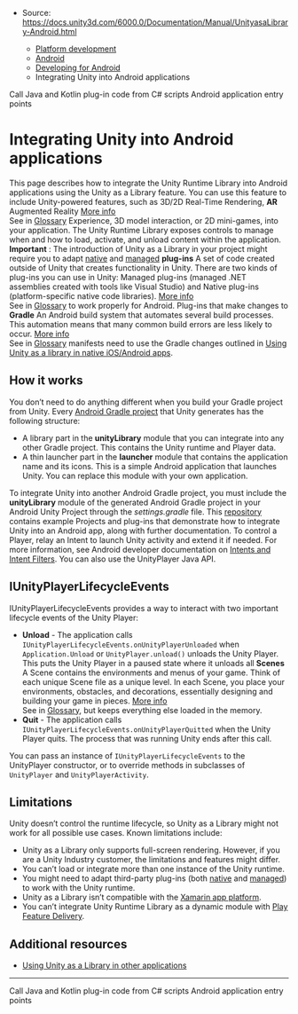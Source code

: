 * Source: https://docs.unity3d.com/6000.0/Documentation/Manual/UnityasaLibrary-Android.html

  * [Platform development ](https://docs.unity3d.com/6000.0/Documentation/Manual/PlatformSpecific.html)
  * [Android](https://docs.unity3d.com/6000.0/Documentation/Manual/android.html)
  * [Developing for Android](https://docs.unity3d.com/6000.0/Documentation/Manual/android-developing.html)
  * Integrating Unity into Android applications


[](https://docs.unity3d.com/6000.0/Documentation/Manual/android-plugins-java-code-from-c-sharp.html)
Call Java and Kotlin plug-in code from C# scripts
[](https://docs.unity3d.com/6000.0/Documentation/Manual/android-application-entries.html)
Android application entry points
# Integrating Unity into Android applications
This page describes how to integrate the Unity Runtime Library into Android applications using the Unity as a Library feature.
You can use this feature to include Unity-powered features, such as 3D/2D Real-Time Rendering, **AR** Augmented Reality [More info](https://docs.unity3d.com/6000.0/Documentation/Manual/AROverview.html)  
See in [Glossary](https://docs.unity3d.com/6000.0/Documentation/Manual/Glossary.html#AR) Experience, 3D model interaction, or 2D mini-games, into your application. The Unity Runtime Library exposes controls to manage when and how to load, activate, and unload content within the application.
**Important** : The introduction of Unity as a Library in your project might require you to adapt [native](https://docs.unity3d.com/6000.0/Documentation/Manual/plug-ins-native.html) and [managed](https://docs.unity3d.com/6000.0/Documentation/Manual/plug-ins-managed.html) **plug-ins** A set of code created outside of Unity that creates functionality in Unity. There are two kinds of plug-ins you can use in Unity: Managed plug-ins (managed .NET assemblies created with tools like Visual Studio) and Native plug-ins (platform-specific native code libraries). [More info](https://docs.unity3d.com/6000.0/Documentation/Manual/plug-ins.html)  
See in [Glossary](https://docs.unity3d.com/6000.0/Documentation/Manual/Glossary.html#Plug-in) to work properly for Android. Plug-ins that make changes to **Gradle** An Android build system that automates several build processes. This automation means that many common build errors are less likely to occur. [More info](https://docs.unity3d.com/6000.0/Documentation/Manual/android-gradle-overview.html)  
See in [Glossary](https://docs.unity3d.com/6000.0/Documentation/Manual/Glossary.html#Gradle) manifests need to use the Gradle changes outlined in [Using Unity as a library in native iOS/Android apps](https://discussions.unity.com/t/using-unity-as-a-library-in-native-ios-android-apps/744882).
## How it works
You don’t need to do anything different when you build your Gradle project from Unity.
Every [Android Gradle project](https://docs.unity3d.com/6000.0/Documentation/Manual/android-gradle-overview.html) that Unity generates has the following structure:
  * A library part in the **unityLibrary** module that you can integrate into any other Gradle project. This contains the Unity runtime and Player data.
  * A thin launcher part in the **launcher** module that contains the application name and its icons. This is a simple Android application that launches Unity. You can replace this module with your own application.


To integrate Unity into another Android Gradle project, you must include the **unityLibrary** module of the generated Android Gradle project in your Android Unity Project through the _settings.gradle_ file.
This [repository](https://github.com/Unity-Technologies/uaal-example/blob/master/docs/android.md) contains example Projects and plug-ins that demonstrate how to integrate Unity into an Android app, along with further documentation.
To control a Player, relay an Intent to launch Unity activity and extend it if needed. For more information, see Android developer documentation on [Intents and Intent Filters](https://developer.android.com/guide/components/intents-filters). You can also use the UnityPlayer Java API.
## IUnityPlayerLifecycleEvents
IUnityPlayerLifecycleEvents provides a way to interact with two important lifecycle events of the Unity Player:
  * **Unload** - The application calls `IUnityPlayerLifecycleEvents.onUnityPlayerUnloaded` when `Application.Unload` or `UnityPlayer.unload()` unloads the Unity Player. This puts the Unity Player in a paused state where it unloads all **Scenes** A Scene contains the environments and menus of your game. Think of each unique Scene file as a unique level. In each Scene, you place your environments, obstacles, and decorations, essentially designing and building your game in pieces. [More info](https://docs.unity3d.com/6000.0/Documentation/Manual/CreatingScenes.html)  
See in [Glossary](https://docs.unity3d.com/6000.0/Documentation/Manual/Glossary.html#Scene), but keeps everything else loaded in the memory.
  * **Quit** - The application calls `IUnityPlayerLifecycleEvents.onUnityPlayerQuitted` when the Unity Player quits. The process that was running Unity ends after this call.


You can pass an instance of `IUnityPlayerLifecycleEvents` to the UnityPlayer constructor, or to override methods in subclasses of `UnityPlayer` and `UnityPlayerActivity`.
## Limitations
Unity doesn’t control the runtime lifecycle, so Unity as a Library might not work for all possible use cases. Known limitations include: 
  * Unity as a Library only supports full-screen rendering. However, if you are a Unity Industry customer, the limitations and features might differ.
  * You can’t load or integrate more than one instance of the Unity runtime.
  * You might need to adapt third-party plug-ins (both [native](https://docs.unity3d.com/6000.0/Documentation/Manual/plug-ins-native.html) and [managed](https://docs.unity3d.com/6000.0/Documentation/Manual/plug-ins-managed.html)) to work with the Unity runtime.
  * Unity as a Library isn’t compatible with the [Xamarin app platform](https://dotnet.microsoft.com/en-us/apps/xamarin).
  * You can’t integrate Unity Runtime Library as a dynamic module with [Play Feature Delivery](https://developer.android.com/guide/playcore/feature-delivery).


## Additional resources
  * [Using Unity as a Library in other applications](https://docs.unity3d.com/6000.0/Documentation/Manual/UnityasaLibrary.html)


* * *
[](https://docs.unity3d.com/6000.0/Documentation/Manual/android-plugins-java-code-from-c-sharp.html)
Call Java and Kotlin plug-in code from C# scripts
[](https://docs.unity3d.com/6000.0/Documentation/Manual/android-application-entries.html)
Android application entry points
